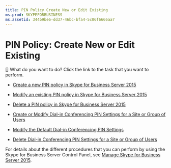 ```yaml
---
title: PIN Policy Create New or Edit Existing
ms.prod: SKYPEFORBUSINESS
ms.assetid: 344b9be6-dd37-46bc-bfa4-5c06f6666aa7
---
```



# PIN Policy: Create New or Edit Existing
[]
What do you want to do? Click the link to the task that you want to perform.
  
    
    


-  [Create a new PIN policy in Skype for Business Server 2015](create-a-new-pin-policy-in-skype-for-business-server-2015.md)
    
  
-  [Modify an existing PIN policy in Skype for Business Server 2015](modify-an-existing-pin-policy-in-skype-for-business-server-2015.md)
    
  
-  [Delete a PIN policy in Skype for Business Server 2015](delete-a-pin-policy-in-skype-for-business-server-2015.md)
    
  
-  [Create or Modify Dial-in Conferencing PIN Settings for a Site or Group of Users](http://technet.microsoft.com/library/c29bab5c-2b93-48e0-ae0b-29564daaff9a.aspx)
    
  
-  [Modify the Default Dial-in Conferencing PIN Settings](http://technet.microsoft.com/library/2d110e94-ad29-4755-b17f-d8c2da9b78a4.aspx)
    
  
-  [Delete Dial-in Conferencing PIN Settings for a Site or Group of Users](http://technet.microsoft.com/library/15a9faee-d024-4c0e-b2a0-fe7e7dc00589.aspx)
    
  
For details about the different procedures that you can perform by using the Skype for Business Server Control Panel, see  [Manage Skype for Business Server 2015](manage-skype-for-business-server-2015.md).
